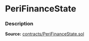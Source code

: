 # PeriFinanceState

### Description <a id="description"></a>

**Source:** [contracts/PeriFinanceState.sol](https://github.com/perifinance/peri-finance/blob/master/contracts/PeriFinanceState.sol)

